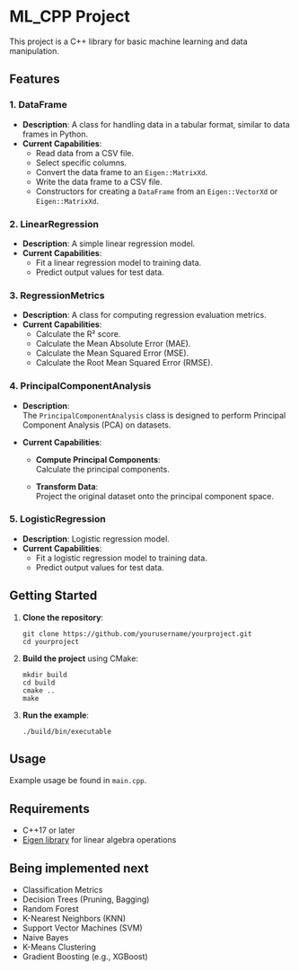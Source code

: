 # ML_CPP Project

This project is a C++ library for basic machine learning and data manipulation.

## Features

### 1. DataFrame
- **Description**: A class for handling data in a tabular format, similar to data frames in Python.
- **Current Capabilities**:
  - Read data from a CSV file.
  - Select specific columns.
  - Convert the data frame to an `Eigen::MatrixXd`.
  - Write the data frame to a CSV file.
  - Constructors for creating a `DataFrame` from an `Eigen::VectorXd` or `Eigen::MatrixXd`.

### 2. LinearRegression
- **Description**: A simple linear regression model.
- **Current Capabilities**:
  - Fit a linear regression model to training data.
  - Predict output values for test data.

### 3. RegressionMetrics
- **Description**: A class for computing regression evaluation metrics.
- **Current Capabilities**:
  - Calculate the R² score.
  - Calculate the Mean Absolute Error (MAE).
  - Calculate the Mean Squared Error (MSE).
  - Calculate the Root Mean Squared Error (RMSE).

### 4. PrincipalComponentAnalysis

- **Description**:  
  The `PrincipalComponentAnalysis` class is designed to perform Principal Component Analysis (PCA) on datasets.

- **Current Capabilities**:
  - **Compute Principal Components**:  
    Calculate the principal components.
  
  - **Transform Data**:  
    Project the original dataset onto the principal component space.

### 5. LogisticRegression
- **Description**: Logistic regression model.
- **Current Capabilities**:
  - Fit a logistic regression model to training data.
  - Predict output values for test data.

## Getting Started

1. **Clone the repository**:
   ```
   git clone https://github.com/yourusername/yourproject.git
   cd yourproject
   ```

2. **Build the project** using CMake:
   ```
   mkdir build
   cd build
   cmake ..
   make
   ```

3. **Run the example**:
   ```
   ./build/bin/executable
   ```

## Usage

Example usage be found in `main.cpp`.

## Requirements

- C++17 or later
- [Eigen library](https://eigen.tuxfamily.org/) for linear algebra operations

## Being implemented next

- Classification Metrics
- Decision Trees (Pruning, Bagging)
- Random Forest
- K-Nearest Neighbors (KNN)
- Support Vector Machines (SVM)
- Naive Bayes
- K-Means Clustering
- Gradient Boosting (e.g., XGBoost)
